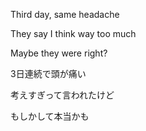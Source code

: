Third day, same headache

They say I think way too much

Maybe they were right?


3日連続で頭が痛い

考えすぎって言われたけど

もしかして本当かも